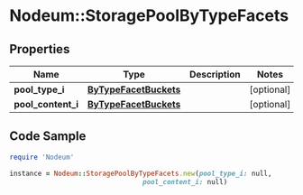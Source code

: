 # Nodeum::StoragePoolByTypeFacets

## Properties

Name | Type | Description | Notes
------------ | ------------- | ------------- | -------------
**pool_type_i** | [**ByTypeFacetBuckets**](ByTypeFacetBuckets.md) |  | [optional] 
**pool_content_i** | [**ByTypeFacetBuckets**](ByTypeFacetBuckets.md) |  | [optional] 

## Code Sample

```ruby
require 'Nodeum'

instance = Nodeum::StoragePoolByTypeFacets.new(pool_type_i: null,
                                 pool_content_i: null)
```


